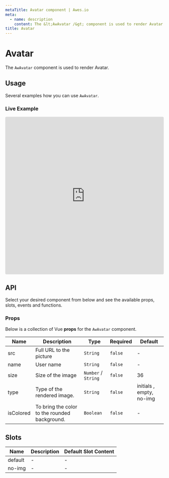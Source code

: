 ```yaml
---
metaTitle: Avatar сomponent | Awes.io
meta:
  - name: description
    content: The &lt;AwAvatar /&gt; component is used to render Avatar - UI Vue component for Awes.io.
title: Avatar
---
```

# Avatar

The `AwAvatar` component is used to render Avatar.


## Usage
Several examples how you can use `AwAvatar`.


### Live Example
<iframe
     src='https://codesandbox.io/embed/github/awes-io/client/tree/master/examples/basic-ui?autoresize=1&fontsize=14&hidenavigation=1&initialpath=%2Faw-avatar&module=%2Fpages%2Faw-avatar.vue&theme=dark&view=editor'
     style='width:100%; height:500px; border:0; border-radius: 4px; overflow:hidden;'
     title='basic-ui'
     allow='geolocation; microphone; camera; midi; vr; accelerometer; gyroscope; payment; ambient-light-sensor; encrypted-media; usb'
     sandbox='allow-modals allow-forms allow-popups allow-scripts allow-same-origin'
   ></iframe>

## API
Select your desired component from below and see the available props, slots, events and functions.

### Props
Below is a collection of Vue **props** for the `AwAvatar` component.
<!-- @vuese:AwAvatar:props:start -->
|Name|Description|Type|Required|Default|
|---|---|---|---|---|
|src|Full URL to the picture|`String`|`false`|-|
|name|User name|`String`|`false`|-|
|size|Size of the image|`Number` /  `String`|`false`|36|
|type|Type of the rendered image.|`String`|`false`|initials , empty, no-img|
|isColored|To bring the color to the rounded background.|`Boolean`|`false`|-|

<!-- @vuese:AwAvatar:props:end -->


## Slots
<!-- @vuese:AwAvatar:slots:start -->
|Name|Description|Default Slot Content|
|---|---|---|
|default|-|-|
|no-img|-|-|

<!-- @vuese:AwAvatar:slots:end -->
                            
